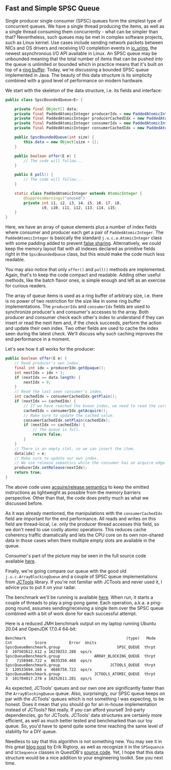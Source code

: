 ## Fast and Simple SPSC Queue

Single producer single consumer (SPSC) queues form the simplest type of concurrent queues. We have a single thread producing the items, as well as a single thread consuming them concurrently - what can be simpler than that? Nevertheless, such queues may be met in complex software projects, such as Linux kernel. Use cases include sending network packets between NICs and OS drivers and receiving I/O completion events in [io_uring](https://kernel.dk/io_uring.pdf), the newest asynchronous I/O API available in Linux. An SPSC queue may be unbounded meaning that the total number of items that can be pushed into the queue is unlimited or bounded which in practice means that it's built on top of a [ring buffer](https://en.wikipedia.org/wiki/Circular_buffer). Today, we're discussing a bounded SPSC queue implemented in Java. The beauty of this data structure is its simplicity combined with a good level of performance on modern hardware.

We start with the skeleton of the data structure, i.e. its fields and interface:
```java
public class SpscBoundedQueue<E> {

    private final Object[] data;
    private final PaddedAtomicInteger producerIdx = new PaddedAtomicInteger();
    private final PaddedAtomicInteger producerCachedIdx = new PaddedAtomicInteger();
    private final PaddedAtomicInteger consumerIdx = new PaddedAtomicInteger();
    private final PaddedAtomicInteger consumerCachedIdx = new PaddedAtomicInteger();

    public SpscBoundedQueue(int size) {
        this.data = new Object[size + 1];
    }

    public boolean offer(E e) {
        // The code will follow...
    }

    public E poll() {
        // The code will follow...
    }

    static class PaddedAtomicInteger extends AtomicInteger {
        @SuppressWarnings("unused")
        private int i1, i2, i3, i4, i5, i6, i7, i8,
                i9, i10, i11, i12, i13, i14, i15;
    }
}
```

Here, we have an array of queue elements plus a number of index fields where consumer and producer each get a pair of `PaddedAtomicInteger`. The `PaddedAtomicInteger` is basically the standard `j.u.c.a.AtomicInteger` class with some padding added to prevent [false sharing](https://en.wikipedia.org/wiki/False_sharing). Alternatively, we could keep the memory layout flat with all indexes declared as primitive fields right in the `SpscBoundedQueue` class, but this would make the code much less readable.

You may also notice that only `offer()` and `poll()` methods are implemented. Again, that's to keep the code compact and readable. Adding other useful methods, like the batch flavor ones, is simple enough and left as an exercise for curious readers.

The array of queue items is used as a ring buffer of arbitrary size, i.e. there is no power of two restriction for the size like in some ring buffer implementations. The `producerIdx` and `consumerIdx` fields are used to synchronize producer's and consumer's accesses to the array. Both producer and consumer check each other's index to understand if they can insert or read the next item and, if the check succeeds, perform the action and update their own index. Two other fields are used to cache the index seen during the latest check. We'll discuss why such caching improves the end performance in a moment.

Let's see how it all works for the producer:
```java
public boolean offer(E e) {
    // Read producer's own index.
    final int idx = producerIdx.getOpaque();
    int nextIdx = idx + 1;
    if (nextIdx == data.length) {
        nextIdx = 0;
    }
    // Read the last seen consumer's index.
    int cachedIdx = consumerCachedIdx.getPlain();
    if (nextIdx == cachedIdx) {
        // If we have reached the known index, we need to read the current value.
        cachedIdx = consumerIdx.getAcquire();
        // Make sure to update the cached value.
        consumerCachedIdx.setPlain(cachedIdx);
        if (nextIdx == cachedIdx) {
            // The queue is full.
            return false;
        }
    }
    // There is an empty slot, so we can insert the item.
    data[idx] = e;
    // Make sure to update our own index.
    // We use release semantics while the consumer has an acquire edge.
    producerIdx.setRelease(nextIdx);
    return true;
}
```

The above code uses [acquire/release semantics](https://puzpuzpuz.dev/using-acquirerelease-semantics-in-java-atomics-for-fun-and-profit) to keep the emitted instructions as lightweight as possible from the memory barriers perspective. Other than that, the code does pretty much as what we discussed before.

As it was already mentioned, the manipulations with the `consumerCachedIdx` field are important for the end performance. All reads and writes on this field are thread-local, i.e. only the producer thread accesses this field, so we don't need to use costly atomic operations. This reduces cache coherency traffic dramatically and lets the CPU core on its own non-shared data in those cases when there multiple empty slots are available in the queue.

Consumer's part of the picture may be seen in the full source code available [here](https://github.com/puzpuzpuz/java-concurrency-samples/blob/6eb2c14e5cc7476a268606c94abb722c2e6f1e81/src/main/java/io/puzpuzpuz/queue/SpscBoundedQueue.java).

Finally, we're going compare our queue with the good old `j.u.c.ArrayBlockingQueue` and a couple of SPSC queue implementations from [JCTools](https://github.com/JCTools/JCTools) library. If you're not familiar with JCTools and never used it, I advice you to put it on your radar.

The benchmark we'll be running is available [here](https://github.com/puzpuzpuz/java-concurrency-samples/blob/6eb2c14e5cc7476a268606c94abb722c2e6f1e81/src/test/java/io/puzpuzpuz/queue/SpscQueueBenchmark.java). When run, it starts a couple of threads to play a ping-pong game. Each operation, a.k.a. a ping-pong round, assumes sending/receiving a single item over the SPSC queue combined with a bit of work done for each successful attempt.

Here is a reduced JMH benchmark output on my laptop running Ubuntu 20.04 and OpenJDK 17.0.4 64-bit:
```
Benchmark                                            (type)   Mode  Cnt          Score          Error  Units
SpscQueueBenchmark.group                         SPSC_QUEUE  thrpt    3  107503612.612 ± 16230253.288  ops/s
SpscQueueBenchmark.group               ARRAY_BLOCKING_QUEUE  thrpt    3    7158948.722 ±  8635350.468  ops/s
SpscQueueBenchmark.group                      JCTOOLS_QUEUE  thrpt    3  120533694.168 ±  4686758.722  ops/s
SpscQueueBenchmark.group               JCTOOLS_ATOMIC_QUEUE  thrpt    3  101704017.278 ± 18252611.281  ops/s
```

As expected, JCTools' queues and our own one are significantly faster than the `ArrayBlockingQueue` queue. Also, surprisingly, our SPSC queue keeps on par with the JCTools' queues which is not something I was expecting, to be honest. Does it mean that you should go for an in-house implementation instead of JCTools? Not really. If you can afford yourself 3rd-party dependencies, go for JCTools. JCTools' data structures are certainly more efficient, as well as much better tested and benchmarked than our toy queue. So, you'd have to spend quite some time reaching the same level of stability for a DIY queue.

Needless to say that this algorithm is not something new. You may see it in this great [blog post](https://rigtorp.se/ringbuffer/) by Erik Rigtorp, as well as recognize it in the `SPSequence` and `SCSequence` classes in QuestDB's [source code](https://github.com/questdb/questdb). Yet, I hope that this data structure would be a nice addition to your engineering toolkit. See you next time.
